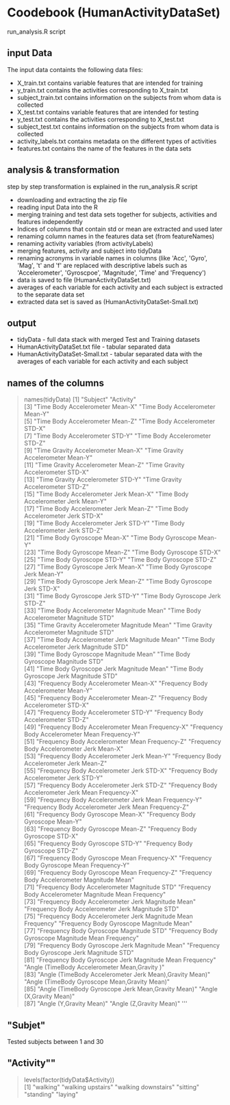 # Coodebook (HumanActivityDataSet)
run_analysis.R script

## input Data
The input data containts the following data files:

- X_train.txt contains variable features that are intended for training
- y_train.txt contains the activities corresponding to X_train.txt
- subject_train.txt contains information on the subjects from whom data is collected
- X_test.txt contains variable features that are intended for testing
- y_test.txt contains the activities corresponding to X_test.txt
- subject_test.txt contains information on the subjects from whom data is collected
- activity_labels.txt contains metadata on the different types of activities
- features.txt contains the name of the features in the data sets

## analysis & transformation
step by step transformation is explained in the run_analysis.R script
- downloading and extracting the zip file
- reading input Data into the R
- merging training and test data sets together for subjects, activities and features independently
- Indices of columns that contain std or mean are extracted and used later 
- renaming column names in the features data set (from featureNames)
- renaming activity variables (from activityLabels)
- merging features, activity and subject into tidyData
- renaming acronyms in variable names in columns (like 'Acc', 'Gyro', 'Mag', 't' and 'f' are replaced with descriptive labels such as 'Accelerometer', 'Gyroscpoe', 'Magnitude', 'Time' and 'Frequency')
- data is saved to file (HumanActivityDataSet.txt)
- averages of each variable for each activity and each subject is extracted to the separate data set
- extracted data set is saved as (HumanActivityDataSet-Small.txt)


## output
- tidyData - full data stack with merged Test and Training datasets
- HumanActivityDataSet.txt file - tabular separated data 
- HumanActivityDataSet-Small.txt - tabular separated data with the averages of each variable for each activity and each subject

## names of the columns

> names(tidyData)
 [1] "Subject"                                                     "Activity"                                                   
 [3] "Time Body Accelerometer Mean-X"                              "Time Body Accelerometer Mean-Y"                             
 [5] "Time Body Accelerometer Mean-Z"                              "Time Body Accelerometer STD-X"                              
 [7] "Time Body Accelerometer STD-Y"                               "Time Body Accelerometer STD-Z"                              
 [9] "Time Gravity Accelerometer Mean-X"                           "Time Gravity Accelerometer Mean-Y"                          
[11] "Time Gravity Accelerometer Mean-Z"                           "Time Gravity Accelerometer STD-X"                           
[13] "Time Gravity Accelerometer STD-Y"                            "Time Gravity Accelerometer STD-Z"                           
[15] "Time Body Accelerometer Jerk Mean-X"                         "Time Body Accelerometer Jerk Mean-Y"                        
[17] "Time Body Accelerometer Jerk Mean-Z"                         "Time Body Accelerometer Jerk STD-X"                         
[19] "Time Body Accelerometer Jerk STD-Y"                          "Time Body Accelerometer Jerk STD-Z"                         
[21] "Time Body Gyroscope Mean-X"                                  "Time Body Gyroscope Mean-Y"                                 
[23] "Time Body Gyroscope Mean-Z"                                  "Time Body Gyroscope STD-X"                                  
[25] "Time Body Gyroscope STD-Y"                                   "Time Body Gyroscope STD-Z"                                  
[27] "Time Body Gyroscope Jerk Mean-X"                             "Time Body Gyroscope Jerk Mean-Y"                            
[29] "Time Body Gyroscope Jerk Mean-Z"                             "Time Body Gyroscope Jerk STD-X"                             
[31] "Time Body Gyroscope Jerk STD-Y"                              "Time Body Gyroscope Jerk STD-Z"                             
[33] "Time Body Accelerometer Magnitude Mean"                      "Time Body Accelerometer Magnitude STD"                      
[35] "Time Gravity Accelerometer Magnitude Mean"                   "Time Gravity Accelerometer Magnitude STD"                   
[37] "Time Body Accelerometer Jerk Magnitude Mean"                 "Time Body Accelerometer Jerk Magnitude STD"                 
[39] "Time Body Gyroscope Magnitude Mean"                          "Time Body Gyroscope Magnitude STD"                          
[41] "Time Body Gyroscope Jerk Magnitude Mean"                     "Time Body Gyroscope Jerk Magnitude STD"                     
[43] "Frequency Body Accelerometer Mean-X"                         "Frequency Body Accelerometer Mean-Y"                        
[45] "Frequency Body Accelerometer Mean-Z"                         "Frequency Body Accelerometer STD-X"                         
[47] "Frequency Body Accelerometer STD-Y"                          "Frequency Body Accelerometer STD-Z"                         
[49] "Frequency Body Accelerometer Mean Frequency-X"               "Frequency Body Accelerometer Mean Frequency-Y"              
[51] "Frequency Body Accelerometer Mean Frequency-Z"               "Frequency Body Accelerometer Jerk Mean-X"                   
[53] "Frequency Body Accelerometer Jerk Mean-Y"                    "Frequency Body Accelerometer Jerk Mean-Z"                   
[55] "Frequency Body Accelerometer Jerk STD-X"                     "Frequency Body Accelerometer Jerk STD-Y"                    
[57] "Frequency Body Accelerometer Jerk STD-Z"                     "Frequency Body Accelerometer Jerk Mean Frequency-X"         
[59] "Frequency Body Accelerometer Jerk Mean Frequency-Y"          "Frequency Body Accelerometer Jerk Mean Frequency-Z"         
[61] "Frequency Body Gyroscope Mean-X"                             "Frequency Body Gyroscope Mean-Y"                            
[63] "Frequency Body Gyroscope Mean-Z"                             "Frequency Body Gyroscope STD-X"                             
[65] "Frequency Body Gyroscope STD-Y"                              "Frequency Body Gyroscope STD-Z"                             
[67] "Frequency Body Gyroscope Mean Frequency-X"                   "Frequency Body Gyroscope Mean Frequency-Y"                  
[69] "Frequency Body Gyroscope Mean Frequency-Z"                   "Frequency Body Accelerometer Magnitude Mean"                
[71] "Frequency Body Accelerometer Magnitude STD"                  "Frequency Body Accelerometer Magnitude Mean Frequency"      
[73] "Frequency Body  Accelerometer Jerk Magnitude Mean"           "Frequency Body  Accelerometer Jerk Magnitude STD"           
[75] "Frequency Body  Accelerometer Jerk Magnitude Mean Frequency" "Frequency Body  Gyroscope Magnitude Mean"                   
[77] "Frequency Body  Gyroscope Magnitude STD"                     "Frequency Body  Gyroscope Magnitude Mean Frequency"         
[79] "Frequency Body  Gyroscope Jerk Magnitude Mean"               "Frequency Body  Gyroscope Jerk Magnitude STD"               
[81] "Frequency Body  Gyroscope Jerk Magnitude Mean Frequency"     "Angle (TimeBody  Accelerometer Mean,Gravity )"              
[83] "Angle (TimeBody  Accelerometer Jerk Mean),Gravity Mean)"     "Angle (TimeBody  Gyroscope Mean,Gravity Mean)"              
[85] "Angle (TimeBody  Gyroscope Jerk Mean,Gravity Mean)"          "Angle (X,Gravity Mean)"                                     
[87] "Angle (Y,Gravity Mean)"                                      "Angle (Z,Gravity Mean)"
'''

## "Subjet"
Tested subjects between 1 and 30

## "Activity""

> levels(factor(tidyData$Activity))  
[1] "walking"            "walking upstairs"   "walking downstairs" "sitting"            "standing"           "laying"  
